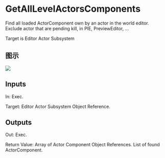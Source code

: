 # GetAllLevelActorsComponents

Find all loaded ActorComponent own by an actor in the world editor. Exclude actor that are pending kill, in PIE, PreviewEditor, ...

Target is Editor Actor Subsystem

## 图示

![]($-20221218-18505607.png)

## Inputs

In: Exec.

Target: Editor Actor Subsystem Object Reference.  

## Outputs

Out: Exec.

Return Value: Array of Actor Component Object References. List of found ActorComponent.


